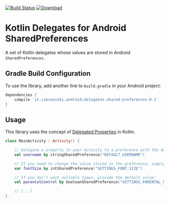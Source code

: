 [![Build Status](https://travis-ci.org/sczerwinski/android-delegates-shared-preferences.svg?branch=master)](https://travis-ci.org/sczerwinski/android-delegates-shared-preferences)
[![Download](https://api.bintray.com/packages/sczerwinski/android/delegates-shared-preferences/images/download.svg)](https://bintray.com/sczerwinski/android/delegates-shared-preferences/_latestVersion)

# Kotlin Delegates for Android SharedPreferences

A set of Kotlin delegates whose values are stored in Android `SharedPreferences`.

## Gradle Build Configuration

To use the library, add another line to `build.gradle` in your Android project:
```gradle
dependencies {
    compile 'it.czerwinski.android:delegates-shared-preferences:0.1'
}
```

## Usage

This library uses the concept of
[Delegated Properties](https://kotlinlang.org/docs/reference/delegated-properties.html) in Kotlin.

```kotlin
class MainActivity : Activity() {

    // Delegate a property in your Activity to a preference with the desired name:
    val username by stringSharedPreference("DEFAULT_USERNAME")

    // If you need to change the value stored in the preference, simply use "var" instead of "val":
    var fontSize by intSharedPreference("SETTINGS_FONT_SIZE")

    // If you don't want nullable types, provide the default value:
    val parentalControl by booleanSharedPreference("SETTINGS_PARENTAL_CONTROL", defaultValue = true)

    // [...]
}
```
